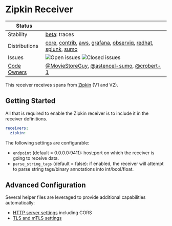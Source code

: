 # Zipkin Receiver

<!-- status autogenerated section -->
| Status        |           |
| ------------- |-----------|
| Stability     | [beta]: traces   |
| Distributions | [core], [contrib], [aws], [grafana], [observiq], [redhat], [splunk], [sumo] |
| Issues        | ![Open issues](https://img.shields.io/github/issues-search/open-telemetry/opentelemetry-collector-contrib?query=is%3Aissue%20is%3Aopen%20label%3Areceiver%2Fzipkin%20&label=open&color=orange&logo=opentelemetry) ![Closed issues](https://img.shields.io/github/issues-search/open-telemetry/opentelemetry-collector-contrib?query=is%3Aissue%20is%3Aclosed%20label%3Areceiver%2Fzipkin%20&label=closed&color=blue&logo=opentelemetry) |
| [Code Owners](https://github.com/open-telemetry/opentelemetry-collector-contrib/blob/main/CONTRIBUTING.md#becoming-a-code-owner)    | [@MovieStoreGuy](https://www.github.com/MovieStoreGuy), [@astencel-sumo](https://www.github.com/astencel-sumo), [@crobert-1](https://www.github.com/crobert-1) |

[beta]: https://github.com/open-telemetry/opentelemetry-collector#beta
[core]: https://github.com/open-telemetry/opentelemetry-collector-releases/tree/main/distributions/otelcol
[contrib]: https://github.com/open-telemetry/opentelemetry-collector-releases/tree/main/distributions/otelcol-contrib
[aws]: https://github.com/aws-observability/aws-otel-collector
[grafana]: https://github.com/grafana/agent
[observiq]: https://github.com/observIQ/observiq-otel-collector
[redhat]: https://github.com/os-observability/redhat-opentelemetry-collector
[splunk]: https://github.com/signalfx/splunk-otel-collector
[sumo]: https://github.com/SumoLogic/sumologic-otel-collector
<!-- end autogenerated section -->

This receiver receives spans from [Zipkin](https://zipkin.io/) (V1 and V2).

## Getting Started

All that is required to enable the Zipkin receiver is to include it in the
receiver definitions.

```yaml
receivers:
  zipkin:
```

The following settings are configurable:

- `endpoint` (default = 0.0.0.0:9411): host:port on which the receiver is going to receive data.
- `parse_string_tags` (default = false): if enabled, the receiver will attempt to parse string tags/binary annotations into int/bool/float.

## Advanced Configuration

Several helper files are leveraged to provide additional capabilities automatically:

- [HTTP server settings](https://github.com/open-telemetry/opentelemetry-collector/blob/main/config/confighttp/README.md#server-configuration) including CORS
- [TLS and mTLS settings](https://github.com/open-telemetry/opentelemetry-collector/blob/main/config/configtls/README.md)
